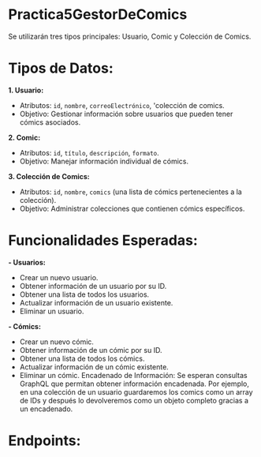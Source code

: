 # Practica5GestorDeComics
Se utilizarán tres tipos principales: Usuario, Comic y Colección de Comics.
# Tipos de Datos:
**1. Usuario:**
   - Atributos: `id`, `nombre`, `correoElectrónico`, 'colección de comics.
   - Objetivo: Gestionar información sobre usuarios que pueden tener cómics asociados.
     
**2. Comic:**
   - Atributos: `id`, `título`, `descripción`, `formato`.
   - Objetivo: Manejar información individual de cómics.
     
**3. Colección de Comics:**
   - Atributos: `id`, `nombre`, `comics` (una lista de cómics pertenecientes a la colección).
   - Objetivo: Administrar colecciones que contienen cómics específicos.
     
# Funcionalidades Esperadas:
**- Usuarios:**
  - Crear un nuevo usuario.
  - Obtener información de un usuario por su ID.
  - Obtener una lista de todos los usuarios.
  - Actualizar información de un usuario existente.
  - Eliminar un usuario.

**- Cómics:**
  - Crear un nuevo cómic.
  - Obtener información de un cómic por su ID.
  - Obtener una lista de todos los cómics.
  - Actualizar información de un cómic existente.
  - Eliminar un cómic.
Encadenado de Información:
Se esperan consultas GraphQL que permitan obtener información encadenada. Por ejemplo, en una colección de un usuario guardaremos los comics como un array de IDs y después lo devolveremos como un objeto completo gracias a un encadenado.

# Endpoints:
